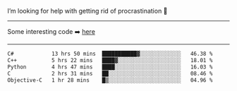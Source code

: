 I’m looking for help with getting rid of procrastination 🤔

-----

Some interesting code :arrow_right: [here](https://github.com/zhen8838/playground)

-----

<!--START_SECTION:waka-->

```txt
C#            13 hrs 50 mins  ███████████▓░░░░░░░░░░░░░   46.38 %
C++           5 hrs 22 mins   ████▓░░░░░░░░░░░░░░░░░░░░   18.01 %
Python        4 hrs 47 mins   ████░░░░░░░░░░░░░░░░░░░░░   16.03 %
C             2 hrs 31 mins   ██░░░░░░░░░░░░░░░░░░░░░░░   08.46 %
Objective-C   1 hr 28 mins    █▒░░░░░░░░░░░░░░░░░░░░░░░   04.96 %
```

<!--END_SECTION:waka-->

<!--
**zhen8838/zhen8838** is a ✨ _special_ ✨ repository because its `README.md` (this file) appears on your GitHub profile.

Here are some ideas to get you started:

- 🔭 I’m currently working on ...
- 🌱 I’m currently learning ...
- 👯 I’m looking to collaborate on ...
 ...
- 💬 Ask me about ...
- 📫 How to reach me: ...
- 😄 Pronouns: ...
- ⚡ Fun fact: ...
-->
